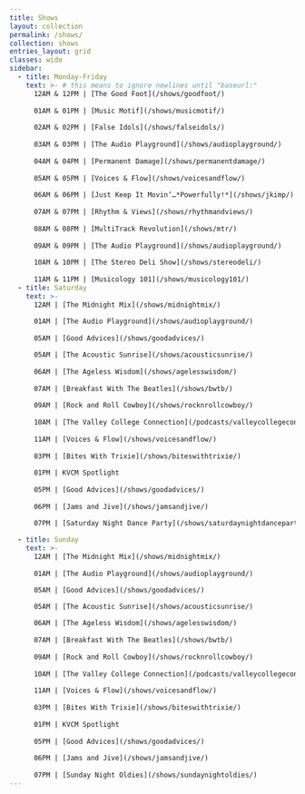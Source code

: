 ```yaml
---
title: Shows
layout: collection
permalink: /shows/
collection: shows
entries_layout: grid
classes: wide
sidebar: 
  - title: Monday-Friday
    text: >- # this means to ignore newlines until "baseurl:"  
      12AM & 12PM | [The Good Foot](/shows/goodfoot/)
      
      01AM & 01PM | [Music Motif](/shows/musicmotif/)
      
      02AM & 02PM | [False Idols](/shows/falseidols/)
      
      03AM & 03PM | [The Audio Playground](/shows/audioplayground/)
      
      04AM & 04PM | [Permanent Damage](/shows/permanentdamage/)
      
      05AM & 05PM | [Voices & Flow](/shows/voicesandflow/)
      
      06AM & 06PM | [Just Keep It Movin’…*Powerfully!*](/shows/jkimp/)
      
      07AM & 07PM | [Rhythm & Views](/shows/rhythmandviews/)
      
      08AM & 08PM | [MultiTrack Revolution](/shows/mtr/)
      
      09AM & 09PM | [The Audio Playground](/shows/audioplayground/)
      
      10AM & 10PM | [The Stereo Deli Show](/shows/stereodeli/)
      
      11AM & 11PM | [Musicology 101](/shows/musicology101/)
  - title: Saturday
    text: >-
      12AM | [The Midnight Mix](/shows/midnightmix/)
      
      01AM | [The Audio Playground](/shows/audioplayground/)
      
      05AM | [Good Advices](/shows/goodadvices/)

      05AM | [The Acoustic Sunrise](/shows/acousticsunrise/)
      
      06AM | [The Ageless Wisdom](/shows/agelesswisdom/)
      
      07AM | [Breakfast With The Beatles](/shows/bwtb/)
      
      09AM | [Rock and Roll Cowboy](/shows/rocknrollcowboy/)
      
      10AM | [The Valley College Connection](/podcasts/valleycollegeconnection/)
      
      11AM | [Voices & Flow](/shows/voicesandflow/)
      
      03PM | [Bites With Trixie](/shows/biteswithtrixie/)
      
      01PM | KVCM Spotlight
      
      05PM | [Good Advices](/shows/goodadvices/)
      
      06PM | [Jams and Jive](/shows/jamsandjive/)

      07PM | [Saturday Night Dance Party](/shows/saturdaynightdanceparty/)
      
  - title: Sunday  
    text: >-
      12AM | [The Midnight Mix](/shows/midnightmix/)
      
      01AM | [The Audio Playground](/shows/audioplayground/)

      05AM | [Good Advices](/shows/goodadvices/)

      05AM | [The Acoustic Sunrise](/shows/acousticsunrise/)
      
      06AM | [The Ageless Wisdom](/shows/agelesswisdom/)
      
      07AM | [Breakfast With The Beatles](/shows/bwtb/)
      
      09AM | [Rock and Roll Cowboy](/shows/rocknrollcowboy/)
      
      10AM | [The Valley College Connection](/podcasts/valleycollegeconnection/)
      
      11AM | [Voices & Flow](/shows/voicesandflow/)
      
      03PM | [Bites With Trixie](/shows/biteswithtrixie/)
      
      01PM | KVCM Spotlight
      
      05PM | [Good Advices](/shows/goodadvices/)
      
      06PM | [Jams and Jive](/shows/jamsandjive/)
      
      07PM | [Sunday Night Oldies](/shows/sundaynightoldies/)
---
```

